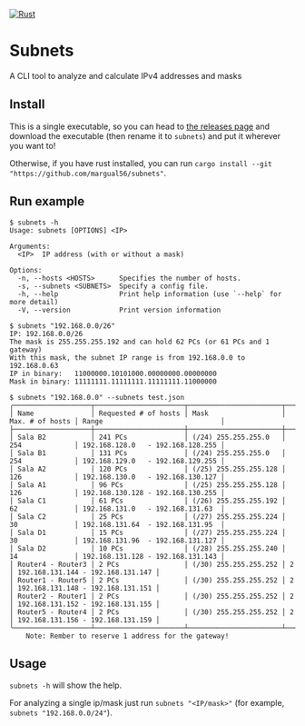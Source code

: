 [![Rust](https://github.com/margual56/subnets/actions/workflows/rust.yml/badge.svg)](https://github.com/margual56/subnets/actions/workflows/rust.yml)

# Subnets
A CLI tool to analyze and calculate IPv4 addresses and masks

## Install
This is a single executable, so you can head to [the releases page](https://github.com/margual56/subnets/releases) and download the executable (then rename it to `subnets`) and put it wherever you want to!

Otherwise, if you have rust installed, you can run `cargo install --git "https://github.com/margual56/subnets"`.

## Run example

```
$ subnets -h
Usage: subnets [OPTIONS] <IP>

Arguments:
  <IP>  IP address (with or without a mask)

Options:
  -n, --hosts <HOSTS>      Specifies the number of hosts.
  -s, --subnets <SUBNETS>  Specify a config file.
  -h, --help               Print help information (use `--help` for more detail)
  -V, --version            Print version information

$ subnets "192.168.0.0/26"
IP: 192.168.0.0/26
The mask is 255.255.255.192 and can hold 62 PCs (or 61 PCs and 1 gateway)
With this mask, the subnet IP range is from 192.168.0.0 to 192.168.0.63
IP in binary:   11000000.10101000.00000000.00000000
Mask in binary: 11111111.11111111.11111111.11000000

$ subnets "192.168.0.0" --subnets test.json
╭───────────────────┬──────────────────────┬───────────────────────┬─────────────────┬───────────────────────────────────╮
│ Name              │ Requested # of hosts │ Mask                  │ Max. # of hosts │ Range                             │
├───────────────────┼──────────────────────┼───────────────────────┼─────────────────┼───────────────────────────────────┤
│ Sala B2           │ 241 PCs              │ (/24) 255.255.255.0   │ 254             │ 192.168.128.0   - 192.168.128.255 │
│ Sala B1           │ 131 PCs              │ (/24) 255.255.255.0   │ 254             │ 192.168.129.0   - 192.168.129.255 │
│ Sala A2           │ 120 PCs              │ (/25) 255.255.255.128 │ 126             │ 192.168.130.0   - 192.168.130.127 │
│ Sala A1           │ 96 PCs               │ (/25) 255.255.255.128 │ 126             │ 192.168.130.128 - 192.168.130.255 │
│ Sala C1           │ 61 PCs               │ (/26) 255.255.255.192 │ 62              │ 192.168.131.0   - 192.168.131.63  │
│ Sala C2           │ 25 PCs               │ (/27) 255.255.255.224 │ 30              │ 192.168.131.64  - 192.168.131.95  │
│ Sala D1           │ 15 PCs               │ (/27) 255.255.255.224 │ 30              │ 192.168.131.96  - 192.168.131.127 │
│ Sala D2           │ 10 PCs               │ (/28) 255.255.255.240 │ 14              │ 192.168.131.128 - 192.168.131.143 │
│ Router4 - Router3 │ 2 PCs                │ (/30) 255.255.255.252 │ 2               │ 192.168.131.144 - 192.168.131.147 │
│ Router1 - Router5 │ 2 PCs                │ (/30) 255.255.255.252 │ 2               │ 192.168.131.148 - 192.168.131.151 │
│ Router2 - Router1 │ 2 PCs                │ (/30) 255.255.255.252 │ 2               │ 192.168.131.152 - 192.168.131.155 │
│ Router5 - Router4 │ 2 PCs                │ (/30) 255.255.255.252 │ 2               │ 192.168.131.156 - 192.168.131.159 │
╰───────────────────┴──────────────────────┴───────────────────────┴─────────────────┴───────────────────────────────────╯
	Note: Rember to reserve 1 address for the gateway!
```

## Usage
`subnets -h` will show the help.

For analyzing a single ip/mask just run `subnets "<IP/mask>"` (for example, `subnets "192.168.0.0/24"`).
